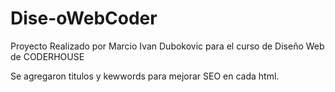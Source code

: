 # Dise-oWebCoder

Proyecto Realizado por Marcio Ivan Dubokovic para el curso de Diseño Web de CODERHOUSE

Se agregaron titulos y kewwords para mejorar SEO en cada html.
